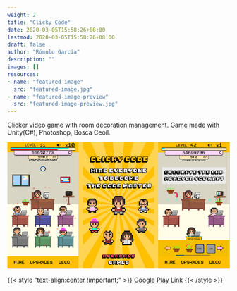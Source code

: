 ```yaml
---
weight: 2
title: "Clicky Code"
date: 2020-03-05T15:58:26+08:00
lastmod: 2020-03-05T15:58:26+08:00
draft: false
author: "Rómulo García"
description: ""
images: []
resources:
- name: "featured-image"
  src: "featured-image.jpg"
- name: "featured-image-preview"
  src: "featured-image-preview.jpg"
---
```


Clicker video game with room decoration management. Game made with Unity(C#), Photoshop, Bosca Ceoil.

![Image](image0.jpg)

{{< style "text-align:center !important;" >}}
[Google Play Link](https://play.google.com/store/apps/details?id=com.rogarmu8.clickycode)
{{< /style >}}